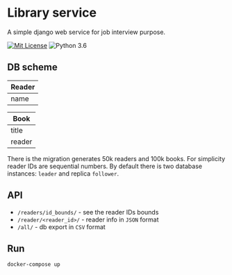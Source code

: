 # Library service

A simple django web service for job interview purpose.

[![Mit License](https://img.shields.io/github/license/mashape/apistatus.svg)](https://github.com/nikialeksey/meerk/library-service/master/LICENSE)
![Python 3.6](https://img.shields.io/badge/python-3.7-blue.svg)

## DB scheme

|**Reader**|
|----|
|name|

|**Book**|
|-----|
|title|
|reader|

There is the migration generates 50k readers and 100k books. For simplicity reader IDs are 
sequential numbers. By default there is two database instances: `leader` and replica `follower`.

## API
- `/readers/id_bounds/` - see the reader IDs bounds
- `/reader/<reader_id>/` - reader info in `JSON` format
- `/all/` - db export in `CSV` format

## Run
```bash
docker-compose up
```